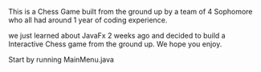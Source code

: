 This is a Chess Game built from the ground up by a team of 4 Sophomore who all had around 1 year of coding experience.

we just learned about JavaFx 2 weeks ago and decided to build a Interactive Chess game from the ground up.
We hope you enjoy.

Start by running MainMenu.java